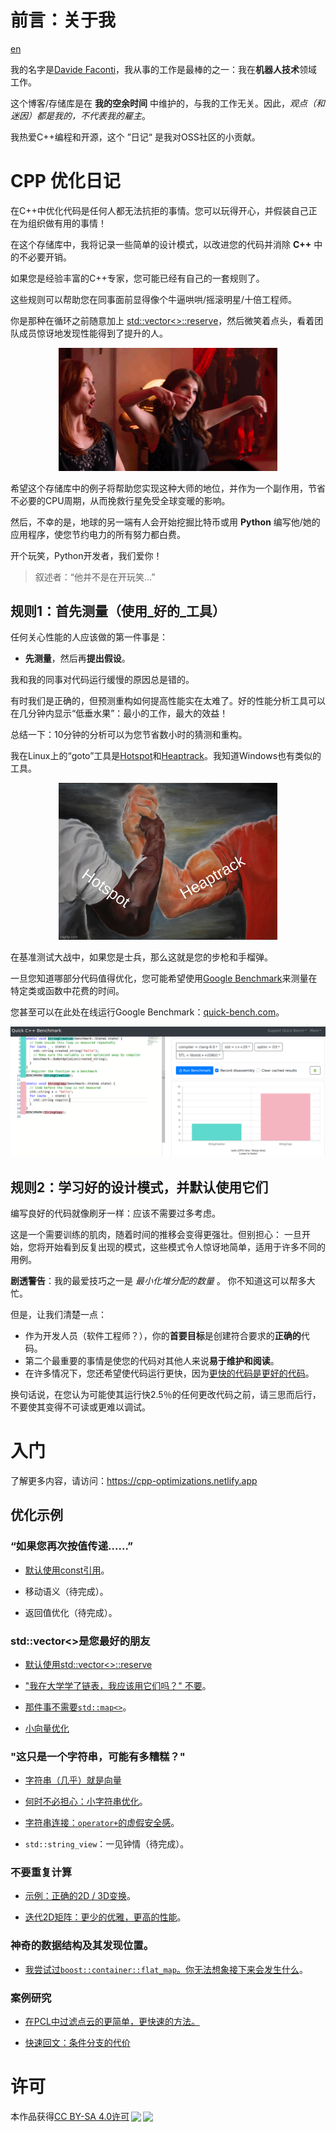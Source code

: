 # 前言：关于我
[en](README.md)

我的名字是[Davide Faconti](https://twitter.com/facontidavide)，我从事的工作是最棒的之一：我在**机器人技术**领域工作。

这个博客/存储库是在 **我的空余时间** 中维护的，与我的工作无关。因此，*观点（和迷因）都是我的，不代表我的雇主*。

我热爱C++编程和开源，这个 ”日记“ 是我对OSS社区的小贡献。


# CPP 优化日记

在C++中优化代码是任何人都无法抗拒的事情。您可以玩得开心，并假装自己正在为组织做有用的事情！

在这个存储库中，我将记录一些简单的设计模式，以改进您的代码并消除 **C++** 中的不必要开销。

如果您是经验丰富的C++专家，您可能已经有自己的一套规则了。

这些规则可以帮助您在同事面前显得像个牛逼哄哄/摇滚明星/十倍工程师。

你是那种在循环之前随意加上 [std::vector<>::reserve](docs/en/reserve.md)，然后微笑着点头，看着团队成员惊讶地发现性能得到了提升的人。

<p align="center"><img src="docs/img/boom.gif" width="350"></p>

希望这个存储库中的例子将帮助您实现这种大师的地位，并作为一个副作用，节省不必要的CPU周期，从而挽救行星免受全球变暖的影响。

然后，不幸的是，地球的另一端有人会开始挖掘比特币或用 **Python** 编写他/她的应用程序，使您节约电力的所有努力都白费。

开个玩笑，Python开发者，我们爱你！

> 叙述者：“他并不是在开玩笑...”

## 规则1：首先测量（使用_好的_工具）

任何关心性能的人应该做的第一件事是：

- **先测量**，然后再**提出假设**。

我和我的同事对代码运行缓慢的原因总是错的。 

有时我们是正确的，但预测重构如何提高性能实在太难了。好的性能分析工具可以在几分钟内显示“低垂水果”：最小的工作，最大的效益！

总结一下：10分钟的分析可以为您节省数小时的猜测和重构。

我在Linux上的“goto”工具是[Hotspot](https://github.com/KDAB/hotspot)和[Heaptrack](https://github.com/KDE/heaptrack)。我知道Windows也有类似的工具。

<p align="center"><img src="docs/img/hotspot_heaptrack.jpg" width="350"></p>

在基准测试大战中，如果您是士兵，那么这就是您的步枪和手榴弹。

一旦您知道哪部分代码值得优化，您可能希望使用[Google Benchmark](https://github.com/google/benchmark)来测量在特定类或函数中花费的时间。

您甚至可以在此处在线运行Google Benchmark：[quick-bench.com](http://quick-bench.com/G7B2w0xPUWgOVvuzI7unES6cU4w)。

![quick-bench](docs/img/quick-bench.png)

## 规则2：学习好的设计模式，并默认使用它们

编写良好的代码就像刷牙一样：应该不需要过多考虑。

这是一个需要训练的肌肉，随着时间的推移会变得更强壮。但别担心：
一旦开始，您将开始看到反复出现的模式，这些模式令人惊讶地简单，适用于许多不同的用例。

**剧透警告**：我的最爱技巧之一是 _最小化堆分配的数量_ 。
你不知道这可以帮多大忙。

但是，让我们清楚一点：

- 作为开发人员（软件工程师？），你的**首要目标**是创建符合要求的**正确的**代码。
- 第二个最重要的事情是使您的代码对其他人来说**易于维护和阅读**。
- 在许多情况下，您还希望使代码运行更快，因为[更快的代码是更好的代码](https://craigmod.com/essays/fast_software/)。

换句话说，在您认为可能使其运行快2.5％的任何更改代码之前，请三思而后行，不要使其变得不可读或更难以调试。

# 入门

了解更多内容，请访问：https://cpp-optimizations.netlify.app

## 优化示例

### “如果您再次按值传递......”

- [默认使用const引用](docs/zh/prefer_references.md)。

- 移动语义（待完成）。

- 返回值优化（待完成）。

### std::vector<>是您最好的朋友

- [默认使用std::vector<>::reserve](docs/zh/reserve.md)

- ["我在大学学了链表，我应该用它们吗？" 不要](docs/zh/no_lists.md)。

- [那件事不需要`std::map<>`](docs/zh/dont_need_map.md)。

- [小向量优化](docs/zh/small_vectors.md)

### "这只是一个字符串，可能有多糟糕？"

- [字符串（几乎）就是向量](docs/zh/strings_are_vectors.md)

- [何时不必担心：小字符串优化](docs/zh/small_strings.md)。

- [字符串连接：`operator+`的虚假安全感](docs/zh/strings_concatenation.md)。

- `std::string_view`：一见钟情（待完成）。

### 不要重复计算

- [示例：正确的2D / 3D变换](docs/zh/2d_transforms.md)。

- [迭代2D矩阵：更少的优雅，更高的性能](docs/zh/2d_matrix_iteration.md)。

### 神奇的数据结构及其发现位置。

- [我尝试过`boost::container::flat_map`。你无法想象接下来会发生什么](docs/zh/boost_flatmap.md)。

### 案例研究

- [在PCL中过滤点云的更简单，更快速的方法。](docs/zh/pcl_filter.md)

- [快速回文：条件分支的代价](docs/zh/palindrome.md)


# 许可

<p xmlns:dct="http://purl.org/dc/terms/" xmlns:cc="http://creativecommons.org/ns#" class="license-text">本作品获得<a rel="license" href="https://creativecommons.org/licenses/by-sa/4.0">CC BY-SA 4.0许可<img style="height:22px!important;margin-left:3px;vertical-align:text-bottom;" src="https://mirrors.creativecommons.org/presskit/icons/cc.svg?ref=chooser-v1" /><img style="height:22px!important;margin-left:3px;vertical-align:text-bottom;" src="https://mirrors.creativecommons.org/presskit/icons/by.svg?ref=chooser-v1" /><img style="height:22px!important;margin-left:3px;